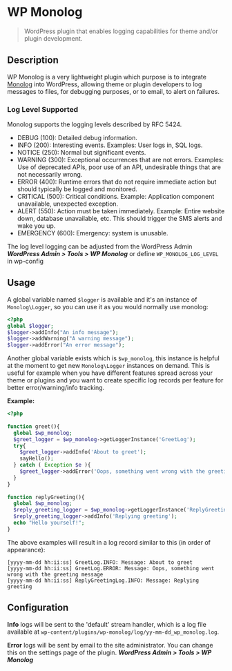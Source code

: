 # WP Monolog

> WordPress plugin that enables logging capabilities for theme and/or plugin development.

## Description
WP Monolog is a very lightweight plugin which purpose is to integrate [Monolog](https://github.com/Seldaek/monolog) into WordPress, allowing theme or plugin developers to log messages to files, for debugging purposes, or to email, to alert on failures.

### Log Level Supported

Monolog supports the logging levels described by RFC 5424.

- DEBUG (100): Detailed debug information.
- INFO (200): Interesting events. Examples: User logs in, SQL logs.
- NOTICE (250): Normal but significant events.
- WARNING (300): Exceptional occurrences that are not errors. Examples: Use of deprecated APIs, poor use of an API, undesirable things that are not necessarily wrong.
- ERROR (400): Runtime errors that do not require immediate action but should typically be logged and monitored.
- CRITICAL (500): Critical conditions. Example: Application component unavailable, unexpected exception.
- ALERT (550): Action must be taken immediately. Example: Entire website down, database unavailable, etc. This should trigger the SMS alerts and wake you up.
- EMERGENCY (600): Emergency: system is unusable.

The log level logging can be adjusted from the WordPress Admin ***WordPress Admin > Tools > WP Monolog*** or define `WP_MONOLOG_LOG_LEVEL` in wp-config

## Usage
A global variable named `$logger` is available and it's an instance of `Monolog\Logger`, so you can use it as you would normally use monolog:

```php
<?php
global $logger;
$logger->addInfo("An info message");
$logger->addWarning("A warning message");
$logger->addError("An error message");
```

Another global variable exists which is `$wp_monolog`, this instance is helpful at the moment to get new `Monolog\Logger` instances on demand. This is useful for example when you have different features spread across your theme or plugins and you want to create specific log records per feature for better error/warning/info tracking.

**Example:**

```php
<?php
    
function greet(){
  global $wp_monolog;
  $greet_logger = $wp_monolog->getLoggerInstance('GreetLog');
  try{
    $greet_logger->addInfo('About to greet');
    sayHello();
  } catch ( Exception $e ){
    $greet_logger->addError('Oops, something went wrong with the greeting message');
  }
}
    
function replyGreeting(){
  global $wp_monolog;
  $reply_greeting_logger = $wp_monolog->getLoggerInstance('ReplyGreetingLog');
  $reply_greeting_logger->addInfo('Replying greeting');
  echo "Hello yourself!";
}
```

The above examples will result in a log record similar to this (in order of appearance):

```
[yyyy-mm-dd hh:ii:ss] GreetLog.INFO: Message: About to greet
[yyyy-mm-dd hh:ii:ss] GreetLog.ERROR: Message: Oops, something went wrong with the greeting message
[yyyy-mm-dd hh:ii:ss] ReplyGreetingLog.INFO: Message: Replying greeting
```
## Configuration

**Info** logs will be sent to the 'default' stream handler, which is a log file available at `wp-content/plugins/wp-monolog/log/yy-mm-dd_wp_monolog.log`.

**Error** logs will be sent by email to the site administrator. You can change this on the settings page of the plugin. ***WordPress Admin > Tools > WP Monolog***
